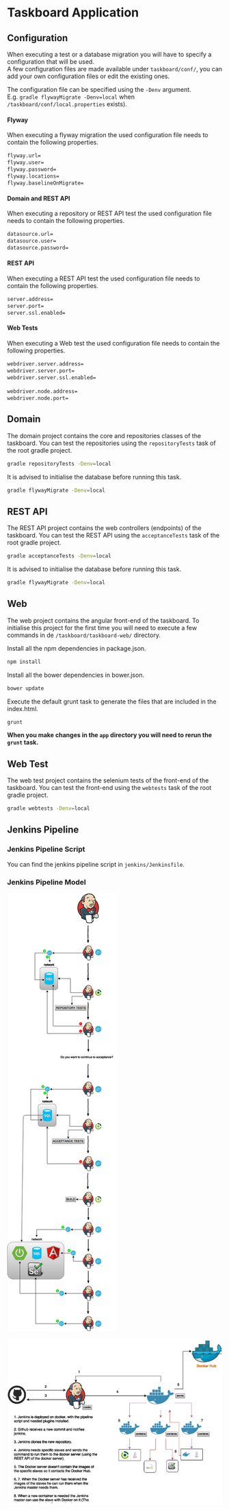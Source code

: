 # Taskboard Application

## Configuration

When executing a test or a database migration you will have to specify a configuration that will be used.  
A few configuration files are made available under `taskboard/conf/`, you can add your own configuration files or edit the existing ones.

The configuration file can be specified using the `-Denv` argument.  
E.g. `gradle flywayMigrate -Denv=local` when `/taskboard/conf/local.properties` exists).

#### Flyway

When executing a flyway migration the used configuration file needs to contain the following properties.

```properties
flyway.url=
flyway.user=
flyway.password=
flyway.locations=
flyway.baselineOnMigrate=
```

#### Domain and REST API

When executing a repository or REST API test the used configuration file needs to contain the following properties.

```properties
datasource.url=
datasource.user=
datasource.password=
```

#### REST API

When executing a REST API test the used configuration file needs to contain the following properties.

```properties
server.address=
server.port=
server.ssl.enabled=
```

#### Web Tests

When executing a Web test the used configuration file needs to contain the following properties.

```properties
webdriver.server.address=
webdriver.server.port=
webdriver.server.ssl.enabled=

webdriver.node.address=
webdriver.node.port=
```

## Domain

The domain project contains the core and repositories classes of the taskboard. You can test the repositories using the `repositoryTests` task of the root gradle project.

```bash
gradle repositoryTests -Denv=local
```

It is advised to initialise the database before running this task.

```bash
gradle flywayMigrate -Denv=local
```

## REST API

The REST API project contains the web controllers (endpoints) of the taskboard. You can test the REST API using the `acceptanceTests` task of the root gradle project.

```bash
gradle acceptanceTests -Denv=local
```

It is advised to initialise the database before running this task.

```bash
gradle flywayMigrate -Denv=local
```

## Web

The web project contains the angular front-end of the taskboard. To initialise this project for the first time you will need to execute a few commands in de `/taskboard/taskboard-web/` directory.

Install all the npm dependencies in package.json.

```bash
npm install
```

Install all the bower dependencies in bower.json.

```bash
bower update
```

Execute the default grunt task to generate the files that are included in the index.html.

```bash
grunt
```

**When you make changes in the `app` directory you will need to rerun the `grunt` task.**


## Web Test

The web test project contains the selenium tests of the front-end of the taskboard. You can test the front-end using the `webtests` task of the root gradle project.

```bash
gradle webtests -Denv=local
```


## Jenkins Pipeline

### Jenkins Pipeline Script

You can find the jenkins pipeline script in `jenkins/Jenkinsfile`.  

### Jenkins Pipeline Model


![Jenkins Workflow #1](https://raw.githubusercontent.com/DavidOpDeBeeck/taskboard/master/models/jenkins-workflow-1.png "Jenkins Workflow #1")

![Jenkins Workflow #2](https://raw.githubusercontent.com/DavidOpDeBeeck/taskboard/master/models/jenkins-workflow-2.png "Jenkins Workflow #2")
